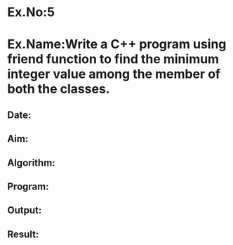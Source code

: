 # Ex.No:5
# Ex.Name:Write a C++ program using friend function to find the minimum integer value  among the member of both the classes.
## Date:
## Aim:


## Algorithm:





## Program:



## Output:



## Result:

